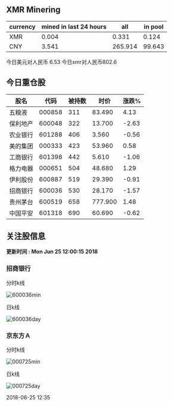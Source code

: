 ## XMR Minering

|currency|mined in last 24 hours|all|in pool|
|---|---|---|---|
|XMR|0.004|0.331|0.124|
|CNY|3.541|265.914|99.643|

今日美元对人民币 6.53	今日xmr对人民币802.6


## 今日重仓股 

|股名|代码|被持数|时价|涨跌%|
|---|---|---|---|---|
|五粮液|000858|311|83.490|4.13|
|保利地产|600048|322|13.700|-2.63|
|农业银行|601288|406|3.560|-0.56|
|美的集团|000333|423|53.960|0.58|
|工商银行|601398|442|5.610|-1.06|
|格力电器|000651|504|48.680|1.29|
|伊利股份|600887|519|29.390|-0.91|
|招商银行|600036|530|28.170|-1.57|
|贵州茅台|600519|658|777.900|1.48|
|中国平安|601318|690|60.690|-0.62|

## 关注股信息
**更新时间 : Mon Jun 25 12:00:15 2018**
### 招商银行 
分时k线

![600036min](http://image.sinajs.cn/newchart/min/n/sh600036.gif)

日k线

![600036day](http://image.sinajs.cn/newchart/daily/n/sh600036.gif)

### 京东方Ａ 
分时k线

![000725min](http://image.sinajs.cn/newchart/min/n/sz000725.gif)

日k线

![000725day](http://image.sinajs.cn/newchart/daily/n/sz000725.gif)

2018-06-25 12:35